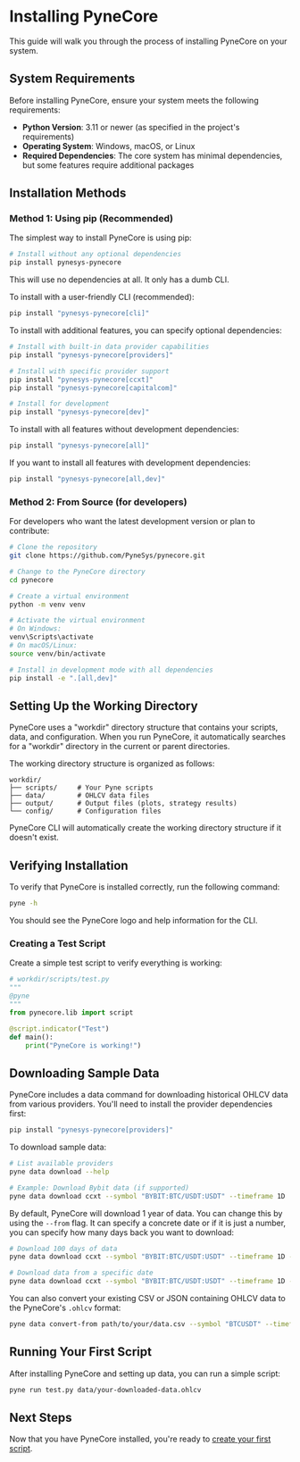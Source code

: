 <!--
---
weight: 201
title: "Installing PyneCore"
description: "Step-by-step guide to installing PyneCore on different platforms"
icon: "download"
date: "2025-03-31"
lastmod: "2025-03-31"
draft: false
toc: true
categories: ["Getting Started"]
tags: ["installation", "setup", "pip", "requirements", "workdir", "verification"]
---
-->

# Installing PyneCore

This guide will walk you through the process of installing PyneCore on your system.

## System Requirements

Before installing PyneCore, ensure your system meets the following requirements:

- **Python Version**: 3.11 or newer (as specified in the project's requirements)
- **Operating System**: Windows, macOS, or Linux
- **Required Dependencies**: The core system has minimal dependencies, but some features require additional packages

## Installation Methods

### Method 1: Using pip (Recommended)

The simplest way to install PyneCore is using pip:

```bash
# Install without any optional dependencies
pip install pynesys-pynecore
```

This will use no dependencies at all. It only has a dumb CLI.

To install with a user-friendly CLI (recommended):

```bash
pip install "pynesys-pynecore[cli]"
```

To install with additional features, you can specify optional dependencies:

```bash
# Install with built-in data provider capabilities
pip install "pynesys-pynecore[providers]"

# Install with specific provider support
pip install "pynesys-pynecore[ccxt]"
pip install "pynesys-pynecore[capitalcom]"

# Install for development
pip install "pynesys-pynecore[dev]"
```

To install with all features without development dependencies:

```bash
pip install "pynesys-pynecore[all]"
```

If you want to install all features with development dependencies:

```bash
pip install "pynesys-pynecore[all,dev]"
```

### Method 2: From Source (for developers)

For developers who want the latest development version or plan to contribute:

```bash
# Clone the repository
git clone https://github.com/PyneSys/pynecore.git

# Change to the PyneCore directory
cd pynecore

# Create a virtual environment
python -m venv venv

# Activate the virtual environment
# On Windows:
venv\Scripts\activate
# On macOS/Linux:
source venv/bin/activate

# Install in development mode with all dependencies
pip install -e ".[all,dev]"
```

## Setting Up the Working Directory

PyneCore uses a "workdir" directory structure that contains your scripts, data, and configuration. When you run PyneCore, it automatically searches for a "workdir" directory in the current or parent directories.

The working directory structure is organized as follows:

```
workdir/
├── scripts/     # Your Pyne scripts
├── data/        # OHLCV data files
├── output/      # Output files (plots, strategy results)
└── config/      # Configuration files
```

PyneCore CLI will automatically create the working directory structure if it doesn't exist.

## Verifying Installation

To verify that PyneCore is installed correctly, run the following command:

```bash
pyne -h
```

You should see the PyneCore logo and help information for the CLI.

### Creating a Test Script

Create a simple test script to verify everything is working:

```python
# workdir/scripts/test.py
"""
@pyne
"""
from pynecore.lib import script

@script.indicator("Test")
def main():
    print("PyneCore is working!")
```

## Downloading Sample Data

PyneCore includes a data command for downloading historical OHLCV data from various providers. You'll need to install the provider dependencies first:

```bash
pip install "pynesys-pynecore[providers]"
```

To download sample data:

```bash
# List available providers
pyne data download --help

# Example: Download Bybit data (if supported)
pyne data download ccxt --symbol "BYBIT:BTC/USDT:USDT" --timeframe 1D
```
By default, PyneCore will download 1 year of data. You can change this by using the `--from` flag. It can specify a concrete date or if it is just a number, you can specify how many days back you want to download:

```bash
# Download 100 days of data
pyne data download ccxt --symbol "BYBIT:BTC/USDT:USDT" --timeframe 1D --from 100

# Download data from a specific date
pyne data download ccxt --symbol "BYBIT:BTC/USDT:USDT" --timeframe 1D --from 2024-01-01
```

You can also convert your existing CSV or JSON containing OHLCV data to the PyneCore's `.ohlcv` format:

```bash
pyne data convert-from path/to/your/data.csv --symbol "BTCUSDT" --timeframe 1D
```

## Running Your First Script

After installing PyneCore and setting up data, you can run a simple script:

```bash
pyne run test.py data/your-downloaded-data.ohlcv
```

## Next Steps

Now that you have PyneCore installed, you're ready to [create your first script](./first-script.md).
